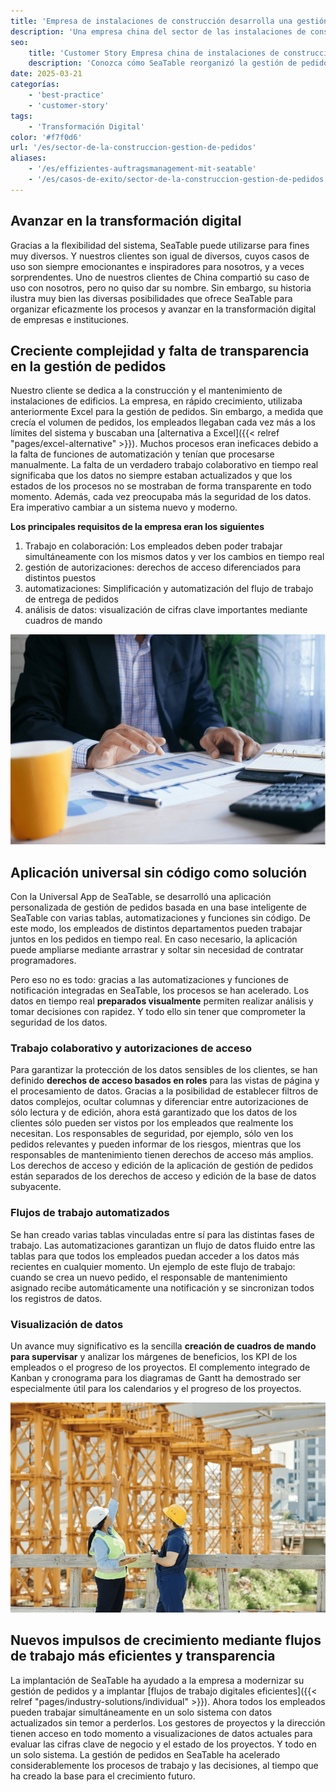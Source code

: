 ```yaml
---
title: 'Empresa de instalaciones de construcción desarrolla una gestión de pedidos eficiente con SeaTable'
description: 'Una empresa china del sector de las instalaciones de construcción ha reorganizado su gestión de pedidos con SeaTable y ha avanzado con éxito en su transformación digital. El resultado es un sistema de gestión moderno y altamente eficiente con una app universal.'
seo:
    title: 'Customer Story Empresa china de instalaciones de construcción | SeaTable'
    description: 'Conozca cómo SeaTable reorganizó la gestión de pedidos e inició la transformación digital en una empresa de instalaciones de construcción'
date: 2025-03-21
categorías:
    - 'best-practice'
    - 'customer-story'
tags:
    - 'Transformación Digital'
color: '#f7f0d6'
url: '/es/sector-de-la-construccion-gestion-de-pedidos'
aliases:
    - '/es/effizientes-auftragsmanagement-mit-seatable'
    - '/es/casos-de-exito/sector-de-la-construccion-gestion-de-pedidos'
---
```


## Avanzar en la transformación digital

Gracias a la flexibilidad del sistema, SeaTable puede utilizarse para fines muy diversos. Y nuestros clientes son igual de diversos, cuyos casos de uso son siempre emocionantes e inspiradores para nosotros, y a veces sorprendentes. Uno de nuestros clientes de China compartió su caso de uso con nosotros, pero no quiso dar su nombre. Sin embargo, su historia ilustra muy bien las diversas posibilidades que ofrece SeaTable para organizar eficazmente los procesos y avanzar en la transformación digital de empresas e instituciones.

## Creciente complejidad y falta de transparencia en la gestión de pedidos

Nuestro cliente se dedica a la construcción y el mantenimiento de instalaciones de edificios. La empresa, en rápido crecimiento, utilizaba anteriormente Excel para la gestión de pedidos. Sin embargo, a medida que crecía el volumen de pedidos, los empleados llegaban cada vez más a los límites del sistema y buscaban una [alternativa a Excel]({{< relref "pages/excel-alternative" >}}). Muchos procesos eran ineficaces debido a la falta de funciones de automatización y tenían que procesarse manualmente. La falta de un verdadero trabajo colaborativo en tiempo real significaba que los datos no siempre estaban actualizados y que los estados de los procesos no se mostraban de forma transparente en todo momento. Además, cada vez preocupaba más la seguridad de los datos. Era imperativo cambiar a un sistema nuevo y moderno.

**Los principales requisitos de la empresa eran los siguientes**

1. Trabajo en colaboración: Los empleados deben poder trabajar simultáneamente con los mismos datos y ver los cambios en tiempo real
1. gestión de autorizaciones: derechos de acceso diferenciados para distintos puestos
1. automatizaciones: Simplificación y automatización del flujo de trabajo de entrega de pedidos
1. análisis de datos: visualización de cifras clave importantes mediante cuadros de mando

![Aplicación universal sin código - tableta con estadísticas](Customer-Story_CN_Datenvisualisierung.jpg)

## Aplicación universal sin código como solución

Con la Universal App de SeaTable, se desarrolló una aplicación personalizada de gestión de pedidos basada en una base inteligente de SeaTable con varias tablas, automatizaciones y funciones sin código. De este modo, los empleados de distintos departamentos pueden trabajar juntos en los pedidos en tiempo real. En caso necesario, la aplicación puede ampliarse mediante arrastrar y soltar sin necesidad de contratar programadores.

Pero eso no es todo: gracias a las automatizaciones y funciones de notificación integradas en SeaTable, los procesos se han acelerado. Los datos en tiempo real **preparados visualmente** permiten realizar análisis y tomar decisiones con rapidez. Y todo ello sin tener que comprometer la seguridad de los datos.

### Trabajo colaborativo y autorizaciones de acceso

Para garantizar la protección de los datos sensibles de los clientes, se han definido **derechos de acceso basados en roles** para las vistas de página y el procesamiento de datos. Gracias a la posibilidad de establecer filtros de datos complejos, ocultar columnas y diferenciar entre autorizaciones de sólo lectura y de edición, ahora está garantizado que los datos de los clientes sólo pueden ser vistos por los empleados que realmente los necesitan. Los responsables de seguridad, por ejemplo, sólo ven los pedidos relevantes y pueden informar de los riesgos, mientras que los responsables de mantenimiento tienen derechos de acceso más amplios. Los derechos de acceso y edición de la aplicación de gestión de pedidos están separados de los derechos de acceso y edición de la base de datos subyacente.

### Flujos de trabajo automatizados

Se han creado varias tablas vinculadas entre sí para las distintas fases de trabajo. Las automatizaciones garantizan un flujo de datos fluido entre las tablas para que todos los empleados puedan acceder a los datos más recientes en cualquier momento. Un ejemplo de este flujo de trabajo: cuando se crea un nuevo pedido, el responsable de mantenimiento asignado recibe automáticamente una notificación y se sincronizan todos los registros de datos.

### Visualización de datos

Un avance muy significativo es la sencilla **creación de cuadros de mando para supervisar** y analizar los márgenes de beneficios, los KPI de los empleados o el progreso de los proyectos. El complemento integrado de Kanban y cronograma para los diagramas de Gantt ha demostrado ser especialmente útil para los calendarios y el progreso de los proyectos.

![Planificación de obras con visualización de datos en SeaTable](Customer-Story_CN_Neue-Wachstumsimpulse.jpg)

## Nuevos impulsos de crecimiento mediante flujos de trabajo más eficientes y transparencia

La implantación de SeaTable ha ayudado a la empresa a modernizar su gestión de pedidos y a implantar [flujos de trabajo digitales eficientes]({{< relref "pages/industry-solutions/individual" >}}). Ahora todos los empleados pueden trabajar simultáneamente en un solo sistema con datos actualizados sin temor a perderlos. Los gestores de proyectos y la dirección tienen acceso en todo momento a visualizaciones de datos actuales para evaluar las cifras clave de negocio y el estado de los proyectos. Y todo en un solo sistema. La gestión de pedidos en SeaTable ha acelerado considerablemente los procesos de trabajo y las decisiones, al tiempo que ha creado la base para el crecimiento futuro.
